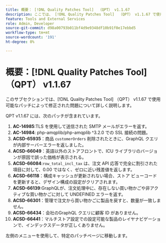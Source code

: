 ```yaml
---
title: 概要： [!DNL Quality Patches Tool]  （QPT） v1.1.67
description: ここでは、 [!DNL Quality Patches Tool]  （QPT） v1.1.67 で使用可能なパッチによって修正された問題について詳しく説明します。
feature: Tools and External Services
role: Admin, Developer
source-git-commit: d98a00793b011bf4d9e9348df10b91f0e17ebbd5
workflow-type: tm+mt
source-wordcount: '191'
ht-degree: 0%

---
```


# 概要：[!DNL Quality Patches Tool] （QPT） v1.1.67

このサブセクションでは、[!DNL Quality Patches Tool] （QPT） v1.1.67 で使用可能なパッチによって修正された問題について詳しく説明します。

QPT v1.1.67 には、次のパッチが含まれています。
1. **AC-14985**:TLS を使用して送信された SMTP メールがエラーを返す。
1. **AC-14984**: php-amqplib/php-amqplib ^3.2.0 での SSL 接続の問題。
1. **ACSD-65935**：商品 `customerOrders` 削除されたときに、GraphQL クエリが内部サーバーエラーを返しました。
1. **ACSD-66049**：英語以外のストアフロントで、ICU ライブラリのバージョンが原因で誤った価格が表示される。
1. **ACSD-66084**:`row_total_incl_tax` は、注文 API 応答で完全に割引された項目に対して、0.00 ではなく、ゼロに近い残差値を返します。
1. **ACSD-66118**：構成キャッシュが更新されない場合、ストア ビューコードを更新すると、デザイン構成の設定がクリアされます。
1. **ACSD-66139**:GraphQLが、注文処理中に、存在しない買い物かごや非アクティブな買い物かごに対して UNDEFINED エラーを返す。
1. **ACSD-66301**：管理で注文から買い物かごに製品を戻すと、数量が一致しません。
1. **ACSD-66434**：会社のGraphQL クエリに顧客 ID がありません。
1. **ACSD-66441**：マルチストア設定での設定可能な製品のレイヤナビゲーションで、インデックスデータが正しくありません。

左側のメニューを使用して、特定のパッチページに移動します。

